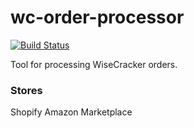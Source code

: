 # wc-order-processor
[![Build Status](https://travis-ci.org/kenahrens/wc-order-processor.svg?branch=master)](https://travis-ci.org/kenahrens/wc-order-processor)

Tool for processing WiseCracker orders.

### Stores
Shopify
Amazon Marketplace
